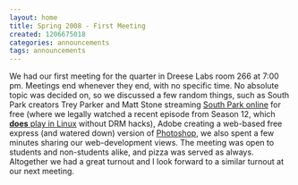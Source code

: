 ```yaml
---
layout: home
title: Spring 2008 - First Meeting
created: 1206675018
categories: announcements
tags: announcements
---
```

We had our first meeting for the quarter in Dreese Labs room 266 at 7:00 pm. Meetings end whenever they end, with no specific time. No absolute topic was decided on, so we discussed a few random things, such as South Park creators Trey Parker and Matt Stone streaming [South Park online](http://blog.wired.com/underwire/2008/03/south-park-to-o.html) for free (where we legally watched a recent episode from Season 12, which [**does** play in Linux](/images/southpark.png) without DRM hacks), Adobe creating a web-based free express (and watered down) version of [Photoshop](https://www.photoshop.com/express/), we also spent a few minutes sharing our web-development views. The meeting was open to students and non-students alike, and pizza was served as always. Altogether we had a great turnout and I look forward to a similar turnout at our next meeting.
